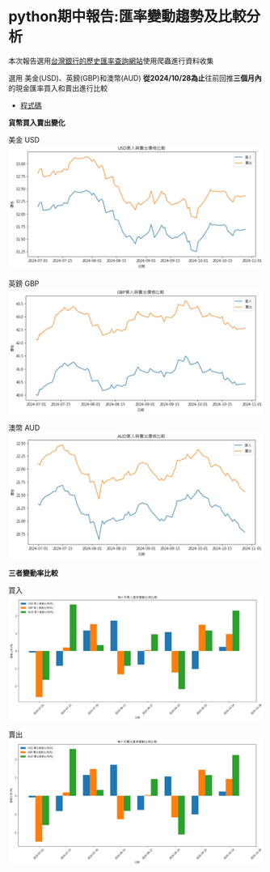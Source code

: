 # python期中報告:匯率變動趨勢及比較分析
 本次報告選用[台灣銀行的歷史匯率查詢網站](https://rate.bot.com.tw/xrt/history?Lang=zh-TW)使用爬蟲進行資料收集

選用 美金(USD)、英鎊(GBP)和澳幣(AUD) **從2024/10/28為止**往前回推**三個月內**的現金匯率買入和賣出進行比較

- [程式碼](https://github.com/peterwang0329/pyhon_mid/blob/main/py_mid.ipynb)

**貨幣買入賣出變化**

美金 USD 
![](https://github.com/peterwang0329/pyhon_mid/blob/main/opts/USD.jpg)

英鎊 GBP 
![](https://github.com/peterwang0329/pyhon_mid/blob/main/opts/GBP.jpg)

澳幣 AUD 
![](https://github.com/peterwang0329/pyhon_mid/blob/main/opts/AUD.jpg)

**三者變動率比較**

買入
![](https://github.com/peterwang0329/pyhon_mid/blob/main/opts/買入比較圖.jpg)

賣出
![](https://github.com/peterwang0329/pyhon_mid/blob/main/opts/賣出比較圖.jpg)


